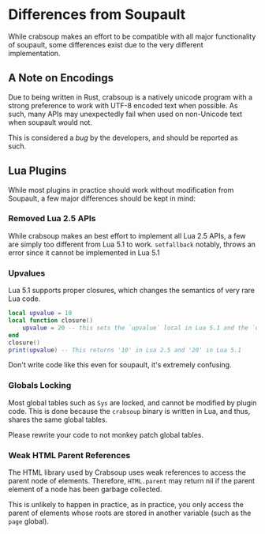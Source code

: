# Differences from Soupault

While crabsoup makes an effort to be compatible with all major functionality of soupault, some differences exist due to the very different implementation.

## A Note on Encodings

Due to being written in Rust, crabsoup is a natively unicode program with a strong preference to work with UTF-8 encoded text when possible. As such, many APIs may unexpectedly fail when used on non-Unicode text when soupault would not.

This is considered a *bug* by the developers, and should be reported as such.

## Lua Plugins

While most plugins in practice should work without modification from Soupault, a few major differences should be kept in mind:

### Removed Lua 2.5 APIs

While crabsoup makes an best effort to implement all Lua 2.5 APIs, a few are simply too different from Lua 5.1 to work. `setfallback` notably, throws an error since it cannot be implemented in Lua 5.1

### Upvalues

Lua 5.1 supports proper closures, which changes the semantics of very rare Lua code.

```lua
local upvalue = 10
local function closure()
    upvalue = 20 -- this sets the `upvalue` local in Lua 5.1 and the `upvalue` global in Lua 2.5
end
closure()
print(upvalue) -- This returns '10' in Lua 2.5 and '20' in Lua 5.1
```

Don't write code like this even for soupault, it's extremely confusing.

### Globals Locking

Most global tables such as `Sys` are locked, and cannot be modified by plugin code. This is done because the `crabsoup` binary is written in Lua, and thus, shares the same global tables.

Please rewrite your code to not monkey patch global tables.

### Weak HTML Parent References

The HTML library used by Crabsoup uses weak references to access the parent node of elements. Therefore, `HTML.parent` may return nil if the parent element of a node has been garbage collected.

This is unlikely to happen in practice, as in practice, you only access the parent of elements whose roots are stored in another variable (such as the `page` global).
